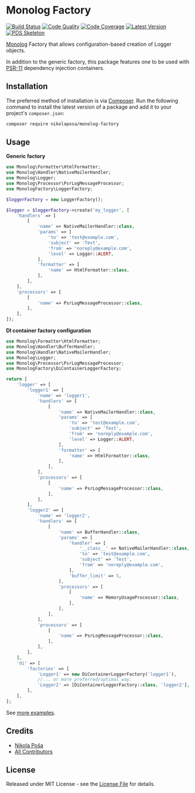# Monolog Factory

[![Build Status][ico-build]][link-build]
[![Code Quality][ico-code-quality]][link-code-quality]
[![Code Coverage][ico-code-coverage]][link-code-coverage]
[![Latest Version][ico-version]][link-packagist]
[![PDS Skeleton][ico-pds]][link-pds]

[Monolog][link-monolog] Factory that allows configuration-based creation of Logger objects.

In addition to the generic factory, this package features one to be used with [PSR-11][link-psr11] dependency injection containers.

## Installation

The preferred method of installation is via [Composer](http://getcomposer.org/). Run the following command to install 
the latest version of a package and add it to your project's `composer.json`:

```bash
composer require nikolaposa/monolog-factory
```

## Usage

**Generic factory**

``` php
use Monolog\Formatter\HtmlFormatter;
use Monolog\Handler\NativeMailerHandler;
use Monolog\Logger;
use Monolog\Processor\PsrLogMessageProcessor;
use MonologFactory\LoggerFactory;

$loggerFactory = new LoggerFactory();

$logger = $loggerFactory->create('my_logger', [
    'handlers' => [
        [
            'name' => NativeMailerHandler::class,
            'params' => [
                'to' => 'test@example.com',
                'subject' => 'Test',
                'from' => 'noreply@example.com',
                'level' => Logger::ALERT,
            ],
            'formatter' => [
                'name' => HtmlFormatter::class,
            ],
        ],
    ],
    'processors' => [
        [
            'name' => PsrLogMessageProcessor::class,
        ],
    ],
]);
```

**DI container factory configuration**

```php
use Monolog\Formatter\HtmlFormatter;
use Monolog\Handler\BufferHandler;
use Monolog\Handler\NativeMailerHandler;
use Monolog\Logger;
use Monolog\Processor\PsrLogMessageProcessor;
use MonologFactory\DiContainerLoggerFactory;

return [
    'logger' => [
        'logger1' => [
            'name' => 'logger1',
            'handlers' => [
                [
                    'name' => NativeMailerHandler::class,
                    'params' => [
                        'to' => 'test@example.com',
                        'subject' => 'Test',
                        'from' => 'noreply@example.com',
                        'level' => Logger::ALERT,
                    ],
                    'formatter' => [
                        'name' => HtmlFormatter::class,
                    ],
                ],
            ],
            'processors' => [
                [
                    'name' => PsrLogMessageProcessor::class,
                ],
            ],
        ],
        'logger2' => [
            'name' => 'logger2',
            'handlers' => [
                [
                    'name' => BufferHandler::class,
                    'params' => [
                        'handler' => [
                            '__class__' => NativeMailerHandler::class,
                            'to' => 'test@example.com',
                            'subject' => 'Test',
                            'from' => 'noreply@example.com',
                        ],
                        'buffer_limit' => 5,
                    ],
                    'processors' => [
                        [
                            'name' => MemoryUsageProcessor::class,
                        ],
                    ],
                ],
            ],
            'processors' => [
                [
                    'name' => PsrLogMessageProcessor::class,
                ],
            ],
        ],
    ],
    'di' => [
        'factories' => [
            'Logger1' => new DiContainerLoggerFactory('logger1'),
            //... or more preferred/optimal way:
            'Logger2' => [DiContainerLoggerFactory::class, 'logger2'],
        ],
    ],
];
```

See [more examples][link-examples].

## Credits

- [Nikola Poša][link-author]
- [All Contributors][link-contributors]

## License

Released under MIT License - see the [License File](LICENSE) for details.


[ico-version]: https://poser.pugx.org/nikolaposa/monolog-factory.svg
[ico-build]: https://travis-ci.com/nikolaposa/monolog-factory.svg?branch=master
[ico-code-coverage]: https://scrutinizer-ci.com/g/nikolaposa/monolog-factory/badges/coverage.png?b=master
[ico-code-quality]: https://scrutinizer-ci.com/g/nikolaposa/monolog-factory/badges/quality-score.png?b=master
[ico-pds]: https://img.shields.io/badge/pds-skeleton-blue.svg

[link-monolog]: https://github.com/Seldaek/monolog
[link-psr11]: https://www.php-fig.org/psr/psr-11/
[link-examples]: examples
[link-packagist]: https://packagist.org/packages/nikolaposa/monolog-factory
[link-build]: https://travis-ci.com/nikolaposa/monolog-factory
[link-code-coverage]: https://scrutinizer-ci.com/g/nikolaposa/monolog-factory/code-structure
[link-code-quality]: https://scrutinizer-ci.com/g/nikolaposa/monolog-factory
[link-pds]: https://github.com/php-pds/skeleton
[link-author]: https://github.com/nikolaposa
[link-contributors]: ../../contributors
